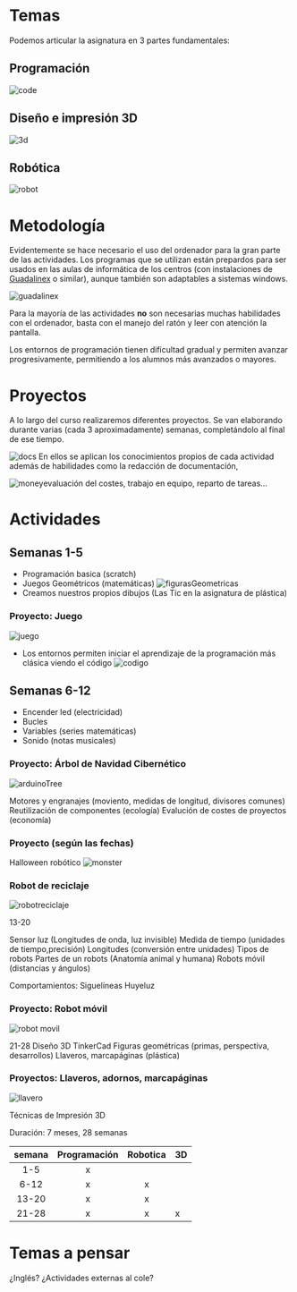# Temas

Podemos articular la asignatura en 3 partes fundamentales:

## Programación

![code](./images/codeorg.png)

## Diseño e impresión 3D

![3d](./images/3D_design.png)

## Robótica

![robot](./images/robot.png)


# Metodología

Evidentemente se hace necesario el uso del ordenador para la gran parte de las actividades. Los programas que se utilizan están prepardos para ser usados en las aulas de informática de los centros (con instalaciones de [Guadalinex](http://www.guadalinex.org/) o similar), aunque también son adaptables a sistemas windows.

![guadalinex](./images/guadalinex.jpg)

Para la mayoría de las actividades **no** son necesarias muchas habilidades con el ordenador, basta con el manejo del ratón y leer con atención la pantalla.

Los entornos de programación tienen dificultad gradual y permiten avanzar progresivamente, permitiendo a los alumnos más avanzados o mayores.


# Proyectos

A lo largo del curso realizaremos diferentes proyectos. Se van elaborando durante varias (cada 3 aproximadamente) semanas, completándolo al final de ese tiempo.

![docs](./images/docs.png)
En ellos se aplican los conocimientos propios de cada actividad además de habilidades como la redacción de documentación, 

![money](./images/euro.jpg)evaluación del costes, trabajo en equipo, reparto de tareas...

# Actividades

## Semanas 1-5 

* Programación basica (scratch)
* Juegos Geométricos (matemáticas)
![figurasGeometricas](./images/FigurasMatematicas.png)
* Creamos nuestros propios dibujos (Las Tic en la asignatura de plástica)

### Proyecto: Juego

![juego](images/juegoScratch.png)


* Los entornos permiten iniciar el aprendizaje de la programación más clásica viendo el código
![codigo](./images/codigo.png)

## Semanas 6-12

* Encender led (electricidad)
* Bucles 
* Variables (series matemáticas)
* Sonido (notas musicales)

### Proyecto: Árbol de Navidad Cibernético
![arduinoTree](./images/christmasTree.ppg)

Motores y engranajes	(moviento, medidas de longitud, divisores comunes)
Reutilización de componentes (ecología)
Evalución de costes de proyectos (economía)

### Proyecto (según las fechas)

Halloween robótico
![monster](./images/halloween.jpg)

### Robot de reciclaje
![robotreciclaje](./images/roboticaDIY.jpg)

13-20

Sensor luz (Longitudes de onda, luz invisible)
Medida de tiempo (unidades de tiempo,precisión)
Longitudes (conversión entre unidades)
Tipos de robots 
Partes de un robots (Anatomía animal y humana)
Robots móvil (distancias y ángulos)


Comportamientos:
	Siguelíneas
	Huyeluz

### Proyecto: Robot móvil

![robot movil](./images/robot_movil.png)

21-28 
Diseño 3D 
TinkerCad
	Figuras geométricas (primas, perspectiva, desarrollos)
	Llaveros, marcapáginas (plástica)

### Proyectos: Llaveros, adornos, marcapáginas

![llavero](./images/nombre3D.png)

Técnicas de Impresión 3D




Duración: 7 meses, 28 semanas

|semana	|Programación|Robotica|3D|
|:---:|:---:|:---:|---|
| 1-5 | x |||
| 6-12 | x |x||
| 13-20 | x |x||
| 21-28 | x |x|x|



# Temas a pensar

¿Inglés?
¿Actividades externas al cole?

